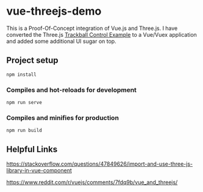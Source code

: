 # vue-threejs-demo

This is a Proof-Of-Concept integration of Vue.js and Three.js.   I have converted the Three.js [Trackball Control Example](https://threejs.org/examples/?q=cont#misc_controls_trackball) to a Vue/Vuex application and added some additional UI sugar on top.

## Project setup
```
npm install
```

### Compiles and hot-reloads for development
```
npm run serve
```

### Compiles and minifies for production
```
npm run build
```


## Helpful Links

https://stackoverflow.com/questions/47849626/import-and-use-three-js-library-in-vue-component

https://www.reddit.com/r/vuejs/comments/7fdq9b/vue_and_threejs/

